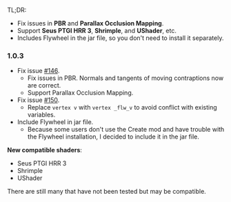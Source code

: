 TL;DR: 
- Fix issues in **PBR** and **Parallax Occlusion Mapping**.
- Support **Seus PTGI HRR 3**, **Shrimple**, and **UShader**, etc.
- Includes Flywheel in the jar file, so you don't need to install it separately.

### 1.0.3
- Fix issue [#146](https://github.com/leon-o/iris-flw-compat/issues/146).
  - Fix issues in PBR. Normals and tangents of moving contraptions now are correct.
  - Support Parallax Occlusion Mapping.
- Fix issue [#150](https://github.com/leon-o/iris-flw-compat/issues/150).
  - Replace `vertex v` with `vertex _flw_v` to avoid conflict with existing variables.
- Include Flywheel in jar file.
  - Because some users don't use the Create mod and have trouble with the Flywheel installation, I decided to include it in the jar file.

**New compatible shaders**:
- Seus PTGI HRR 3
- Shrimple
- UShader

There are still many that have not been tested but may be compatible.
